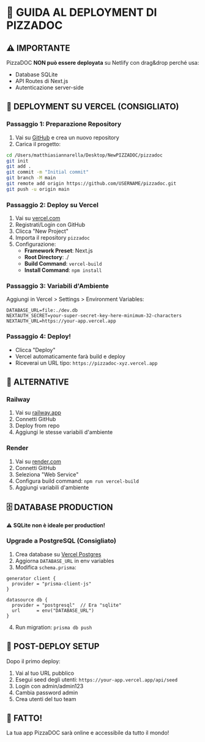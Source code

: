 # 🚀 GUIDA AL DEPLOYMENT DI PIZZADOC

## ⚠️ IMPORTANTE
PizzaDOC **NON può essere deployata** su Netlify con drag&drop perché usa:
- Database SQLite
- API Routes di Next.js  
- Autenticazione server-side

## 🌟 DEPLOYMENT SU VERCEL (CONSIGLIATO)

### Passaggio 1: Preparazione Repository
1. Vai su [GitHub](https://github.com) e crea un nuovo repository
2. Carica il progetto:
```bash
cd /Users/matthiasiannarella/Desktop/NewPIZZADOC/pizzadoc
git init
git add .
git commit -m "Initial commit"
git branch -M main
git remote add origin https://github.com/USERNAME/pizzadoc.git
git push -u origin main
```

### Passaggio 2: Deploy su Vercel
1. Vai su [vercel.com](https://vercel.com)
2. Registrati/Login con GitHub
3. Clicca "New Project"
4. Importa il repository `pizzadoc`
5. Configurazione:
   - **Framework Preset**: Next.js
   - **Root Directory**: ./
   - **Build Command**: `vercel-build`
   - **Install Command**: `npm install`

### Passaggio 3: Variabili d'Ambiente
Aggiungi in Vercel > Settings > Environment Variables:
```
DATABASE_URL=file:./dev.db
NEXTAUTH_SECRET=your-super-secret-key-here-minimum-32-characters
NEXTAUTH_URL=https://your-app.vercel.app
```

### Passaggio 4: Deploy!
- Clicca "Deploy"
- Vercel automaticamente farà build e deploy
- Riceverai un URL tipo: `https://pizzadoc-xyz.vercel.app`

## 🔧 ALTERNATIVE

### Railway
1. Vai su [railway.app](https://railway.app)
2. Connetti GitHub
3. Deploy from repo
4. Aggiungi le stesse variabili d'ambiente

### Render
1. Vai su [render.com](https://render.com)
2. Connetti GitHub  
3. Seleziona "Web Service"
4. Configura build command: `npm run vercel-build`
5. Aggiungi variabili d'ambiente

## 🗄️ DATABASE PRODUCTION

⚠️ **SQLite non è ideale per production!**

### Upgrade a PostgreSQL (Consigliato)
1. Crea database su [Vercel Postgres](https://vercel.com/storage/postgres)
2. Aggiorna `DATABASE_URL` in env variables
3. Modifica `schema.prisma`:
```prisma
generator client {
  provider = "prisma-client-js"
}

datasource db {
  provider = "postgresql"  // Era "sqlite"
  url      = env("DATABASE_URL")
}
```
4. Run migration: `prisma db push`

## 📱 POST-DEPLOY SETUP

Dopo il primo deploy:
1. Vai al tuo URL pubblico
2. Esegui seed degli utenti: `https://your-app.vercel.app/api/seed`
3. Login con admin/admin123
4. Cambia password admin
5. Crea utenti del tuo team

## 🎉 FATTO!
La tua app PizzaDOC sarà online e accessibile da tutto il mondo!
